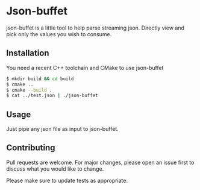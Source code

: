 # Json-buffet

json-buffet is a little tool to help parse streaming json. Directly view and pick only the values you wish to consume.

## Installation

You need a recent C++ toolchain and CMake to use json-buffet

```bash
$ mkdir build && cd build
$ cmake ..
$ cmake --build .
$ cat ../test.json | ./json-buffet
```

## Usage

Just pipe any json file as input to json-buffet.

## Contributing
Pull requests are welcome. For major changes, please open an issue first to discuss what you would like to change.

Please make sure to update tests as appropriate.
